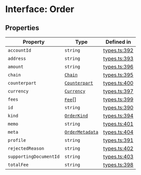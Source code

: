 # Interface: Order

## Properties

| Property | Type | Defined in |
| ------ | ------ | ------ |
| `accountId` | `string` | [types.ts:392](https://github.com/monerium/js-monorepo/blob/main/packages/sdk/src/types.ts#L392) |
| `address` | `string` | [types.ts:393](https://github.com/monerium/js-monorepo/blob/main/packages/sdk/src/types.ts#L393) |
| `amount` | `string` | [types.ts:396](https://github.com/monerium/js-monorepo/blob/main/packages/sdk/src/types.ts#L396) |
| `chain` | [`Chain`](/docs/packages/sdk/type-aliases/Chain.md) | [types.ts:395](https://github.com/monerium/js-monorepo/blob/main/packages/sdk/src/types.ts#L395) |
| `counterpart` | [`Counterpart`](/docs/packages/sdk/interfaces/Counterpart.md) | [types.ts:400](https://github.com/monerium/js-monorepo/blob/main/packages/sdk/src/types.ts#L400) |
| `currency` | [`Currency`](/docs/packages/sdk/enumerations/Currency.md) | [types.ts:397](https://github.com/monerium/js-monorepo/blob/main/packages/sdk/src/types.ts#L397) |
| `fees` | [`Fee`](/docs/packages/sdk/interfaces/Fee.md)[] | [types.ts:399](https://github.com/monerium/js-monorepo/blob/main/packages/sdk/src/types.ts#L399) |
| `id` | `string` | [types.ts:390](https://github.com/monerium/js-monorepo/blob/main/packages/sdk/src/types.ts#L390) |
| `kind` | [`OrderKind`](/docs/packages/sdk/enumerations/OrderKind.md) | [types.ts:394](https://github.com/monerium/js-monorepo/blob/main/packages/sdk/src/types.ts#L394) |
| `memo` | `string` | [types.ts:401](https://github.com/monerium/js-monorepo/blob/main/packages/sdk/src/types.ts#L401) |
| `meta` | [`OrderMetadata`](/docs/packages/sdk/interfaces/OrderMetadata.md) | [types.ts:404](https://github.com/monerium/js-monorepo/blob/main/packages/sdk/src/types.ts#L404) |
| `profile` | `string` | [types.ts:391](https://github.com/monerium/js-monorepo/blob/main/packages/sdk/src/types.ts#L391) |
| `rejectedReason` | `string` | [types.ts:402](https://github.com/monerium/js-monorepo/blob/main/packages/sdk/src/types.ts#L402) |
| `supportingDocumentId` | `string` | [types.ts:403](https://github.com/monerium/js-monorepo/blob/main/packages/sdk/src/types.ts#L403) |
| `totalFee` | `string` | [types.ts:398](https://github.com/monerium/js-monorepo/blob/main/packages/sdk/src/types.ts#L398) |
